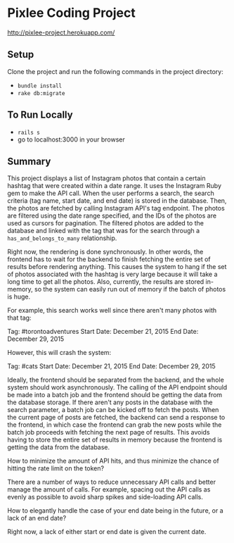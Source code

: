 # Pixlee Coding Project

http://pixlee-project.herokuapp.com/

## Setup

Clone the project and run the following commands in the project directory:

* `bundle install`
* `rake db:migrate`

## To Run Locally

* `rails s`
* go to localhost:3000 in your browser


## Summary

This project displays a list of Instagram photos that contain a certain hashtag that were created within a date range. It uses the Instagram Ruby gem to make the API call. When the user performs a search, the search criteria (tag name, start date, and end date) is stored in the database. Then, the photos are fetched by calling Instagram API's tag endpoint. The photos are filtered using the date range specified, and the IDs of the photos are used as cursors for pagination. The filtered photos are added to the database and linked with the tag that was for the search through a `has_and_belongs_to_many` relationship.

Right now, the rendering is done synchronously. In other words, the frontend has to wait for the backend to finish fetching the entire set of results before rendering anything. This causes the system to hang if the set of photos associated with the hashtag is very large because it will take a long time to get all the photos. Also, currently, the results are stored in-memory, so the system can easily run out of memory if the batch of photos is huge. 

For example, this search works well since there aren't many photos with that tag:

Tag: #torontoadventures
Start Date: December 21, 2015
End Date: December 29, 2015

However, this will crash the system:

Tag: #cats
Start Date: December 21, 2015
End Date: December 29, 2015

Ideally, the frontend should be separated from the backend, and the whole system should work asynchronously. The calling of the API endpoint should be made into a batch job and the frontend should be getting the data from the database storage. If there aren't any posts in the database with the search parameter, a batch job can be kicked off to fetch the posts. When the current page of posts are fetched, the backend can send a response to the frontend, in which case the frontend can grab the new posts while the batch job proceeds with fetching the next page of results. This avoids having to store the entire set of results in memory because the frontend is getting the data from the database. 

How to minimize the amount of API hits, and thus minimize the chance of hitting the rate limit on the token?

There are a number of ways to reduce unnecessary API calls and better manage the amount of calls. For example, spacing out the API calls as evenly as possible to avoid sharp spikes and side-loading API calls. 

How to elegantly handle the case of your end date being in the future, or a lack of an end date?

Right now, a lack of either start or end date is given the current date.
